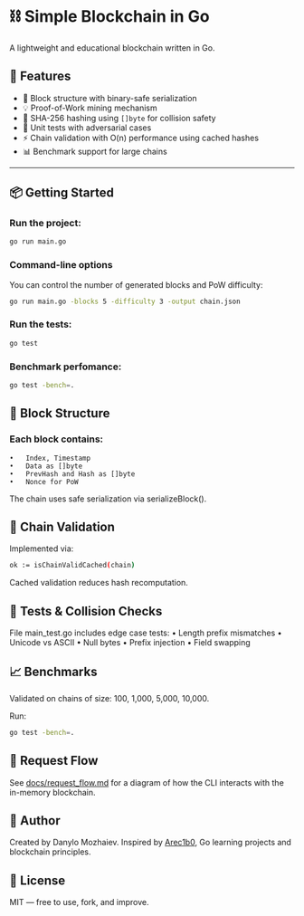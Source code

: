 # ⛓️ Simple Blockchain in Go

A lightweight and educational blockchain written in Go.

## 🚀 Features

- 🧱 Block structure with binary-safe serialization  
- 💡 Proof-of-Work mining mechanism  
- 🔐 SHA-256 hashing using `[]byte` for collision safety  
- 🧪 Unit tests with adversarial cases  
- ⚡ Chain validation with O(n) performance using cached hashes  
- 📊 Benchmark support for large chains

---

## 📦 Getting Started

### Run the project:

```bash
go run main.go
```

### Command-line options

You can control the number of generated blocks and PoW difficulty:

```bash
go run main.go -blocks 5 -difficulty 3 -output chain.json
```

### Run the tests:

```bash
go test
```

### Benchmark perfomance:

```bash
go test -bench=.
```

## 🧬 Block Structure

### Each block contains:
	•	Index, Timestamp
	•	Data as []byte
	•	PrevHash and Hash as []byte
	•	Nonce for PoW

The chain uses safe serialization via serializeBlock().

## 🔁 Chain Validation

Implemented via:
```bash
ok := isChainValidCached(chain)
```
Cached validation reduces hash recomputation.

## 🧪 Tests & Collision Checks

File main_test.go includes edge case tests:
	•	Length prefix mismatches
	•	Unicode vs ASCII
	•	Null bytes
	•	Prefix injection
	•	Field swapping

 ## 📈 Benchmarks

Validated on chains of size: 100, 1,000, 5,000, 10,000.

Run:

```bash
go test -bench=.
```

## 🔄 Request Flow

See [docs/request_flow.md](docs/request_flow.md) for a diagram of how the CLI
interacts with the in-memory blockchain.

## 👤 Author
Created by Danylo Mozhaiev.
Inspired by [Arec1b0](https://gist.github.com/arec1b0),
Go learning projects and blockchain principles.

## 📜 License

MIT — free to use, fork, and improve.
